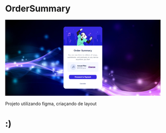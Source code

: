 # OrderSummary

<img src="./OrderCard.png" width="500px" alt="Order Card">

Projeto utilizando figma, criaçando de layout

# :)
